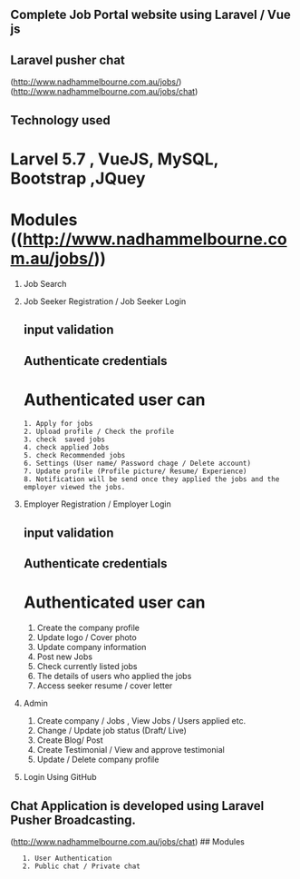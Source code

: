 ## Complete Job Portal website using Laravel / Vue js

## Laravel pusher chat

(http://www.nadhammelbourne.com.au/jobs/)
(http://www.nadhammelbourne.com.au/jobs/chat)

## Technology used

# Larvel 5.7 , VueJS, MySQL, Bootstrap ,JQuey

# Modules ((http://www.nadhammelbourne.com.au/jobs/))

1.  Job Search
2.  Job Seeker Registration / Job Seeker Login

    ## input validation

    ## Authenticate credentials

    # Authenticated user can

        1. Apply for jobs
        2. Upload profile / Check the profile
        3. check  saved jobs
        4. check applied Jobs
        5. check Recommended jobs
        6. Settings (User name/ Password chage / Delete account)
        7. Update profile (Profile picture/ Resume/ Experience)
        8. Notification will be send once they applied the jobs and the employer viewed the jobs.

3.  Employer Registration / Employer Login

    ## input validation

    ## Authenticate credentials

    # Authenticated user can

    1. Create the company profile
    2. Update logo / Cover photo
    3. Update company information
    4. Post new Jobs
    5. Check currently listed jobs
    6. The details of users who applied the jobs
    7. Access seeker resume / cover letter

4.  Admin

    1. Create company / Jobs , View Jobs / Users applied etc.
    2. Change / Update job status (Draft/ Live)
    3. Create Blog/ Post
    4. Create Testimonial / View and approve testimonial
    5. Update / Delete company profile

5.  Login Using GitHub

## Chat Application is developed using Laravel Pusher Broadcasting.
(http://www.nadhammelbourne.com.au/jobs/chat)
     ## Modules

       1. User Authentication
       2. Public chat / Private chat
